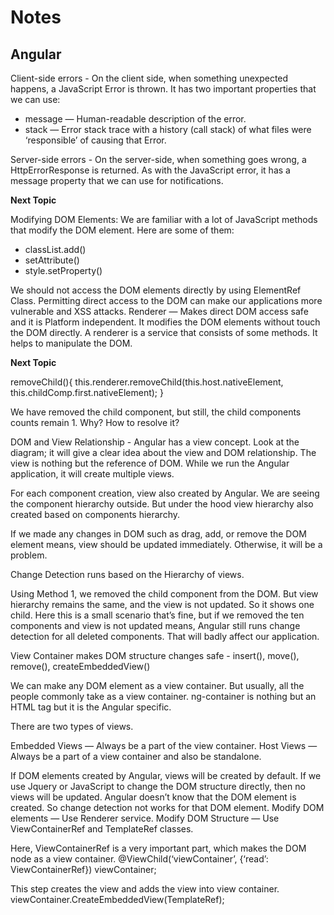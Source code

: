 # Notes

## Angular

Client-side errors - On the client side, when something unexpected happens, a JavaScript Error is thrown. It has two important properties that we can use:

- message — Human-readable description of the error.
- stack — Error stack trace with a history (call stack) of what files were ‘responsible’ of causing that Error.

Server-side errors - On the server-side, when something goes wrong, a HttpErrorResponse is returned. As with the JavaScript error, it has a message property that we can use for notifications.

**Next Topic**

Modifying DOM Elements: We are familiar with a lot of JavaScript methods that modify the DOM element. Here are some of them:

- classList.add()
- setAttribute()
- style.setProperty()

We should not access the DOM elements directly by using ElementRef Class. Permitting direct access to the DOM can make our applications more vulnerable and XSS attacks. Renderer — Makes direct DOM access safe and it is Platform independent. It modifies the DOM elements without touch the DOM directly. A renderer is a service that consists of some methods. It helps to manipulate the DOM.

**Next Topic**

removeChild(){
this.renderer.removeChild(this.host.nativeElement, this.childComp.first.nativeElement);
}

We have removed the child component, but still, the child components counts remain 1. Why? How to resolve it?

DOM and View Relationship - Angular has a view concept. Look at the diagram; it will give a clear idea about the view and DOM relationship. The view is nothing but the reference of DOM. While we run the Angular application, it will create multiple views.

For each component creation, view also created by Angular. We are seeing the component hierarchy outside. But under the hood view hierarchy also created based on components hierarchy.

If we made any changes in DOM such as drag, add, or remove the DOM element means, view should be updated immediately. Otherwise, it will be a problem.

Change Detection runs based on the Hierarchy of views.

Using Method 1, we removed the child component from the DOM. But view hierarchy remains the same, and the view is not updated. So it shows one child. Here this is a small scenario that’s fine, but if we removed the ten components and view is not updated means, Angular still runs change detection for all deleted components. That will badly affect our application.

View Container makes DOM structure changes safe - insert(), move(), remove(), createEmbeddedView()

We can make any DOM element as a view container. But usually, all the people commonly take <ng-container> as a view container. ng-container is nothing but an HTML tag but it is the Angular specific.

There are two types of views.

Embedded Views — Always be a part of the view container.
Host Views — Always be a part of a view container and also be standalone.

If DOM elements created by Angular, views will be created by default. If we use Jquery or JavaScript to change the DOM structure directly, then no views will be updated. Angular doesn’t know that the DOM element is created. So change detection not works for that DOM element.
Modify DOM elements — Use Renderer service.
Modify DOM Structure — Use ViewContainerRef and TemplateRef classes.

Here, ViewContainerRef is a very important part, which makes the DOM node as a view container.
@ViewChild(‘viewContainer’, {‘read’: ViewContainerRef}) viewContainer;

This step creates the view and adds the view into view container.
viewContainer.CreateEmbeddedView(TemplateRef);
